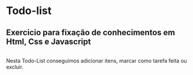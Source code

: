 # Todo-list

## Exercicio para fixação de conhecimentos em  Html, Css e Javascript

<div> <img src=""><div/>
  
  
Nesta Todo-List conseguimos adicionar itens, marcar como tarefa feita ou excluir.
  
